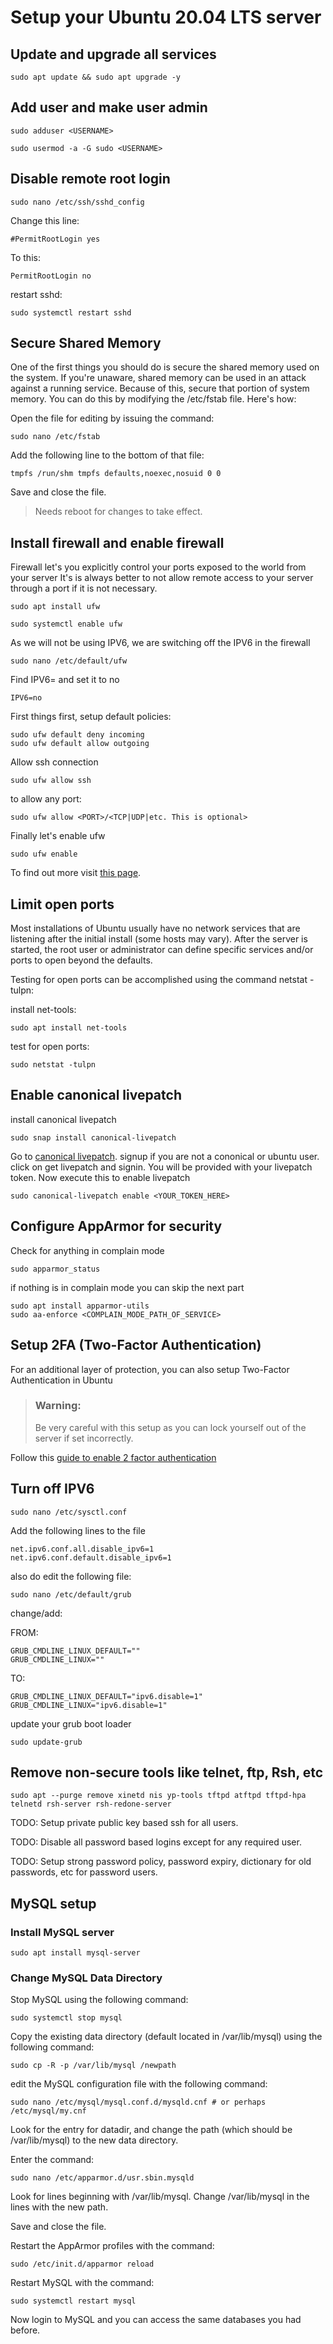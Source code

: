 # Setup your Ubuntu 20.04 LTS server

## Update and upgrade all services

```{sh}
sudo apt update && sudo apt upgrade -y
```

## Add user and make user admin

```{sh}
sudo adduser <USERNAME>

sudo usermod -a -G sudo <USERNAME>
```

## Disable remote root login

```{sh}
sudo nano /etc/ssh/sshd_config
```

Change this line:

```{txt}
#PermitRootLogin yes
```

To this:

```{txt}
PermitRootLogin no
```

restart sshd:

```{sh}
sudo systemctl restart sshd
```

## Secure Shared Memory

One of the first things you should do is secure the shared memory used on the system. If you're unaware, shared memory can be used in an attack against a running service. Because of this, secure that portion of system memory. You can do this by modifying the /etc/fstab file. Here's how:

Open the file for editing by issuing the command:

```{sh}
sudo nano /etc/fstab
```

Add the following line to the bottom of that file:

```{txt}
tmpfs /run/shm tmpfs defaults,noexec,nosuid 0 0
```

Save and close the file.

> Needs reboot for changes to take effect.

## Install firewall and enable firewall

Firewall let's you explicitly control your ports exposed to the world from your server
It's is always better to not allow remote access to your server through a port if it is not necessary.

```{sh}
sudo apt install ufw

sudo systemctl enable ufw
```

As we will not be using IPV6, we are switching off the IPV6 in the firewall

```{sh}
sudo nano /etc/default/ufw
```

Find IPV6= and set it to no

```{txt}
IPV6=no
```

First things first, setup default policies:

```{sh}
sudo ufw default deny incoming
sudo ufw default allow outgoing
```

Allow ssh connection

```{sh}
sudo ufw allow ssh
```

to allow any port:

```{sh}
sudo ufw allow <PORT>/<TCP|UDP|etc. This is optional>
```

Finally let's enable ufw

```{sh}
sudo ufw enable
```

To find out more visit [this page](https://www.digitalocean.com/community/tutorials/how-to-set-up-a-firewall-with-ufw-on-ubuntu-18-04).

## Limit open ports

Most installations of Ubuntu usually have no network services that are listening after the initial install (some hosts may vary). After the server is started, the root user or administrator can define specific services and/or ports to open beyond the defaults.

Testing for open ports can be accomplished using the command netstat -tulpn:

install net-tools:

```{sh}
sudo apt install net-tools
```

test for open ports:

```{sh}
sudo netstat -tulpn
```

## Enable canonical livepatch

install canonical livepatch

```{sh}
sudo snap install canonical-livepatch
```

Go to [canonical livepatch](https://ubuntu.com/livepatch). signup if you are not a cononical or ubuntu user. click on get livepatch and signin.
You will be provided with your livepatch token. Now execute this to enable livepatch

```{sh}
sudo canonical-livepatch enable <YOUR_TOKEN_HERE>
```

## Configure AppArmor for security

Check for anything in complain mode

```{sh}
sudo apparmor_status
```

if nothing is in complain mode you can skip the next part

```{sh}
sudo apt install apparmor-utils
sudo aa-enforce <COMPLAIN_MODE_PATH_OF_SERVICE>
```

## Setup 2FA (Two-Factor Authentication)

For an additional layer of protection, you can also setup Two-Factor Authentication in Ubuntu

> ### Warning:
>
> Be very careful with this setup as you can lock yourself out of the server if set incorrectly.

Follow this [guide to enable 2 factor authentication](https://ubuntu.com/tutorials/configure-ssh-2fa)

## Turn off IPV6

```{sh}
sudo nano /etc/sysctl.conf
```

Add the following lines to the file

```{txt}
net.ipv6.conf.all.disable_ipv6=1
net.ipv6.conf.default.disable_ipv6=1
```

also do edit the following file:

```{sh}
sudo nano /etc/default/grub
```

change/add:

FROM:

```{txt}
GRUB_CMDLINE_LINUX_DEFAULT=""
GRUB_CMDLINE_LINUX=""
```

TO:

```{txt}
GRUB_CMDLINE_LINUX_DEFAULT="ipv6.disable=1"
GRUB_CMDLINE_LINUX="ipv6.disable=1"
```

update your grub boot loader

```{sh}
sudo update-grub
```

## Remove non-secure tools like telnet, ftp, Rsh, etc

```{sh}
sudo apt --purge remove xinetd nis yp-tools tftpd atftpd tftpd-hpa telnetd rsh-server rsh-redone-server
```

TODO: Setup private public key based ssh for all users.

TODO: Disable all password based logins except for any required user.

TODO: Setup strong password policy, password expiry, dictionary for old passwords, etc for password users.

## MySQL setup

### Install MySQL server

```{sh}
sudo apt install mysql-server
```

### Change MySQL Data Directory

Stop MySQL using the following command:

```{sh}
sudo systemctl stop mysql
```

Copy the existing data directory (default located in /var/lib/mysql) using the following command:

```{sh}
sudo cp -R -p /var/lib/mysql /newpath
```

edit the MySQL configuration file with the following command:

```{sh}
sudo nano /etc/mysql/mysql.conf.d/mysqld.cnf # or perhaps /etc/mysql/my.cnf
```

Look for the entry for datadir, and change the path (which should be /var/lib/mysql) to the new data directory.

Enter the command:

```{sh}
sudo nano /etc/apparmor.d/usr.sbin.mysqld
```

Look for lines beginning with /var/lib/mysql. Change /var/lib/mysql in the lines with the new path.

Save and close the file.

Restart the AppArmor profiles with the command:

```{sh}
sudo /etc/init.d/apparmor reload
```

Restart MySQL with the command:

```{sh}
sudo systemctl restart mysql
```

Now login to MySQL and you can access the same databases you had before.

